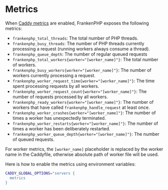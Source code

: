 # Metrics

When [Caddy metrics](https://caddyserver.com/docs/metrics) are enabled, FrankenPHP exposes the following metrics:

- `frankenphp_total_threads`: The total number of PHP threads.
- `frankenphp_busy_threads`: The number of PHP threads currently processing a request (running workers always consume a thread).
- `frankenphp_queue_depth`: The number of regular queued requests
- `frankenphp_total_workers{worker="[worker_name]"}`: The total number of workers.
- `frankenphp_busy_workers{worker="[worker_name]"}`: The number of workers currently processing a request.
- `frankenphp_worker_request_time{worker="[worker_name]"}`: The time spent processing requests by all workers.
- `frankenphp_worker_request_count{worker="[worker_name]"}`: The number of requests processed by all workers.
- `frankenphp_ready_workers{worker="[worker_name]"}`: The number of workers that have called `frankenphp_handle_request` at least once.
- `frankenphp_worker_crashes{worker="[worker_name]"}`: The number of times a worker has unexpectedly terminated.
- `frankenphp_worker_restarts{worker="[worker_name]"}`: The number of times a worker has been deliberately restarted.
- `frankenphp_worker_queue_depth{worker="[worker_name]"}`: The number of queued requests.

For worker metrics, the `[worker_name]` placeholder is replaced by the worker name in the Caddyfile, otherwise absolute path of worker file will be used.

Here is how to enable the metrics using environment variables:

```sh
CADDY_GLOBAL_OPTIONS="servers {
  metrics
}
```
